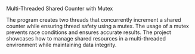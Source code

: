 Multi-Threaded Shared Counter with Mutex

The program creates two threads that concurrently increment a shared counter while ensuring thread safety using a mutex. The usage of a mutex prevents race conditions and ensures accurate results. The project showcases how to manage shared resources in a multi-threaded environment while maintaining data integrity.